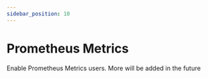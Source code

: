 ```yaml
---
sidebar_position: 10
---
```

# Prometheus Metrics

Enable Prometheus Metrics users. More will be added in the future
